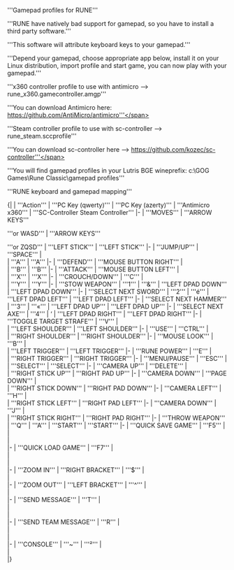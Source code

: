 '''Gamepad profiles for RUNE'''

'''RUNE have natively bad support for gamepad, so you have to install a third party software.'''

'''This software will attribute keyboard keys to your gamepad.'''

'''Depend your gamepad, choose appropriate app below, install it on your Linux distribution, import profile and start game, you can now play with your gamepad.'''

'''x360 controller profile to use with antimicro --&gt; rune_x360.gamecontroller.amgp'''

<span style="font-variant: normal"><span style="font-style: normal">'''You can download Antimicro here: https://github.com/AntiMicro/antimicro'''</span></span>

'''Steam controller profile to use with sc-controller --&gt; rune_steam.sccprofile'''

<span style="font-variant: normal"><span style="font-style: normal">'''You can download sc-controller here --&gt; https://github.com/kozec/sc-controller'''</span></span>

'''You will find gamepad profiles in your Lutris BGE wineprefix: c:\GOG Games\Rune Classic\gamepad profiles\'''

'''RUNE keyboard and gamepad mapping'''

{|
| '''Action'''
| '''PC Key (qwerty)'''
| '''<span style="background: transparent">PC Key (azerty)</span>'''
| '''Antimicro x360'''
| '''SC-Controller Steam Controller'''
|-
| '''MOVES'''
|
'''ARROW KEYS'''

'''or WASD'''
|
'''<span style="background: transparent">ARROW KEYS</span>'''

'''<span style="background: transparent">or ZQSD</span>'''
| '''LEFT STICK'''
| '''LEFT STICK'''
|-
| '''JUMP/UP'''
| '''SPACE'''
| <br />
| '''A'''
| '''A'''
|-
| '''DEFEND'''
| '''MOUSE BUTTON RIGHT'''
| <br />
| '''B'''
| '''B'''
|-
| '''ATTACK'''
| '''MOUSE BUTTON LEFT'''
| <br />
| '''X'''
| '''X'''
|-
| '''CROUCH/DOWN'''
| '''C'''
| <br />
| '''Y'''
| '''Y'''
|-
| '''STOW WEAPON'''
| '''1'''
| '''&amp;'''
| '''LEFT DPAD DOWN'''
| '''LEFT DPAD DOWN'''
|-
| '''SELECT NEXT SWORD'''
| '''2'''
| '''é'''
| '''LEFT DPAD LEFT'''
| '''LEFT DPAD LEFT'''
|-
| '''SELECT NEXT HAMMER'''
| '''3'''
| '''«'''
| '''LEFT DPAD UP'''
| '''LEFT DPAD UP'''
|-
| '''SELECT NEXT AXE'''
| '''4'''
| ‘
| '''LEFT DPAD RIGHT'''
| '''LEFT DPAD RIGHT'''
|-
| '''TOGGLE TARGET STRAFE'''
| '''V'''
| <br />
| '''LEFT SHOULDER'''
| '''LEFT SHOULDER'''
|-
| '''USE'''
| '''CTRL'''
| <br />
| '''RIGHT SHOULDER'''
| '''RIGHT SHOULDER'''
|-
| '''MOUSE LOOK'''
| '''B'''
| <br />
| '''LEFT TRIGGER'''
| '''LEFT TRIGGER'''
|-
| '''RUNE POWER'''
| '''E'''
| <br />
| '''RIGHT TRIGGER'''
| '''RIGHT TRIGGER'''
|-
| '''MENU/PAUSE'''
| '''ESC'''
| <br />
| '''SELECT'''
| '''SELECT'''
|-
| '''CAMERA UP'''
| '''DELETE'''
| <br />
| '''RIGHT STICK UP'''
| '''RIGHT PAD UP'''
|-
| '''CAMERA DOWN'''
| '''PAGE DOWN'''
| <br />
| '''RIGHT STICK DOWN'''
| '''RIGHT PAD DOWN'''
|-
| '''CAMERA LEFT'''
| '''H'''
| <br />
| '''RIGHT STICK LEFT'''
| '''RIGHT PAD LEFT'''
|-
| '''CAMERA DOWN'''
| '''J'''
| <br />
| '''RIGHT STICK RIGHT'''
| '''RIGHT PAD RIGHT'''
|-
| '''THROW WEAPON'''
| '''Q'''
| '''A'''
| '''START'''
| '''START'''
|-
| '''QUICK SAVE GAME'''
| '''F5'''
| <br />
| <br />
| <br />
|-
| '''QUICK LOAD GAME'''
| '''F7'''
| <br />
| <br />
| <br />
|-
| '''ZOOM IN'''
| '''RIGHT BRACKET'''
| '''$'''
| <br />
| <br />
|-
| '''ZOOM OUT'''
| '''LEFT BRACKET'''
| '''^'''
| <br />
| <br />
|-
| '''SEND MESSAGE'''
| '''T'''
| <br />
| <br />
| <br />
|-
| '''SEND TEAM MESSAGE'''
| '''R'''
| <br />
| <br />
| <br />
|-
| '''CONSOLE'''
| '''~'''
| '''²'''
| <br />
| <br />
|}
